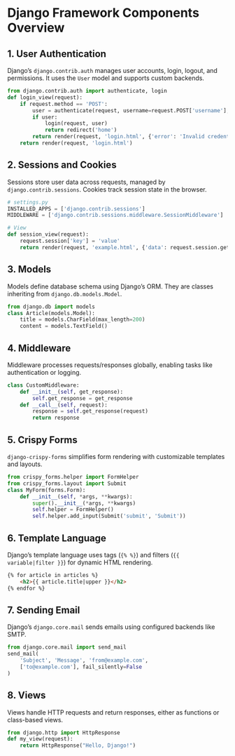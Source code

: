 # Django Framework Components Overview

## 1. User Authentication
Django’s `django.contrib.auth` manages user accounts, login, logout, and permissions. It uses the `User` model and supports custom backends.

```python
from django.contrib.auth import authenticate, login
def login_view(request):
    if request.method == 'POST':
        user = authenticate(request, username=request.POST['username'], password=request.POST['password'])
        if user:
            login(request, user)
            return redirect('home')
        return render(request, 'login.html', {'error': 'Invalid credentials'})
    return render(request, 'login.html')
```

## 2. Sessions and Cookies
Sessions store user data across requests, managed by `django.contrib.sessions`. Cookies track session state in the browser.

```python
# settings.py
INSTALLED_APPS = ['django.contrib.sessions']
MIDDLEWARE = ['django.contrib.sessions.middleware.SessionMiddleware']

# View
def session_view(request):
    request.session['key'] = 'value'
    return render(request, 'example.html', {'data': request.session.get('key')})
```

## 3. Models
Models define database schema using Django’s ORM. They are classes inheriting from `django.db.models.Model`.

```python
from django.db import models
class Article(models.Model):
    title = models.CharField(max_length=200)
    content = models.TextField()
```

## 4. Middleware
Middleware processes requests/responses globally, enabling tasks like authentication or logging.

```python
class CustomMiddleware:
    def __init__(self, get_response):
        self.get_response = get_response
    def __call__(self, request):
        response = self.get_response(request)
        return response
```

## 5. Crispy Forms
`django-crispy-forms` simplifies form rendering with customizable templates and layouts.

```python
from crispy_forms.helper import FormHelper
from crispy_forms.layout import Submit
class MyForm(forms.Form):
    def __init__(self, *args, **kwargs):
        super().__init__(*args, **kwargs)
        self.helper = FormHelper()
        self.helper.add_input(Submit('submit', 'Submit'))
```

## 6. Template Language
Django’s template language uses tags (`{% %}`) and filters (`{{ variable|filter }}`) for dynamic HTML rendering.

```html
{% for article in articles %}
    <h2>{{ article.title|upper }}</h2>
{% endfor %}
```

## 7. Sending Email
Django’s `django.core.mail` sends emails using configured backends like SMTP.

```python
from django.core.mail import send_mail
send_mail(
    'Subject', 'Message', 'from@example.com',
    ['to@example.com'], fail_silently=False
)
```

## 8. Views
Views handle HTTP requests and return responses, either as functions or class-based views.

```python
from django.http import HttpResponse
def my_view(request):
    return HttpResponse("Hello, Django!")
```
